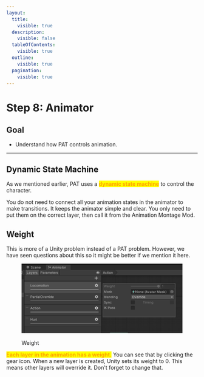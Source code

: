 ```yaml
---
layout:
  title:
    visible: true
  description:
    visible: false
  tableOfContents:
    visible: true
  outline:
    visible: true
  pagination:
    visible: true
---
```


# Step 8: Animator

## Goal

* Understand how PAT controls animation.

***

## Dynamic State Machine

As we mentioned earlier, PAT uses a <mark style="color:orange;">**dynamic state machine**</mark> to control the character.&#x20;

You do not need to connect all your animation states in the animator to make transitions. It keeps the animator simple and clear. You only need to put them on the correct layer, then call it from the Animation Montage Mod.&#x20;

## Weight

This is more of a Unity problem instead of a PAT problem. However, we have seen questions about this so it might be better if we mention it here.

<figure><img src="../.gitbook/assets/image (54).png" alt=""><figcaption><p>Weight</p></figcaption></figure>

<mark style="color:orange;">**Each layer in the animation has a weight.**</mark> You can see that by clicking the gear icon. When a new layer is created, Unity sets its weight to 0. This means other layers will override it. Don't forget to change that.

